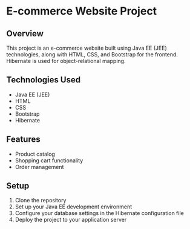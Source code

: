 # E-commerce Website Project

## Overview
This project is an e-commerce website built using Java EE (JEE) technologies, along with HTML, CSS, and Bootstrap for the frontend. Hibernate is used for object-relational mapping.

## Technologies Used
- Java EE (JEE)
- HTML
- CSS
- Bootstrap
- Hibernate

## Features
  - Product catalog
  - Shopping cart functionality
  - Order management

## Setup
1. Clone the repository
2. Set up your Java EE development environment
3. Configure your database settings in the Hibernate configuration file
4. Deploy the project to your application server
